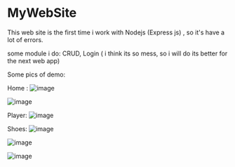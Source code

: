 # MyWebSite


This web site is the first time i work with Nodejs (Express js) , so it's have a lot of errors. 

some module i do:
CRUD, Login ( i think its so mess, so i will do its better for the next web app)


Some pics of demo:

Home :
![image](https://user-images.githubusercontent.com/57005560/127252319-2103fb3d-575e-4e32-bdfa-d593f9b099de.png)

![image](https://user-images.githubusercontent.com/57005560/127252442-2689e0c9-0f28-4f6f-a3fa-016d54c0a5bf.png)

Player:
![image](https://user-images.githubusercontent.com/57005560/127252530-fa93a521-d1e8-4e70-944c-0d2f7b9f0611.png)

Shoes:
![image](https://user-images.githubusercontent.com/57005560/127252580-7364ddf5-337c-4c0f-91c7-8742c2729cd6.png)


![image](https://user-images.githubusercontent.com/57005560/127252658-4d323511-0d87-4460-9ca0-0ef401c30565.png)

![image](https://user-images.githubusercontent.com/57005560/127252734-49cd83e8-837a-4fea-ac44-f9132eb9fa2c.png)





